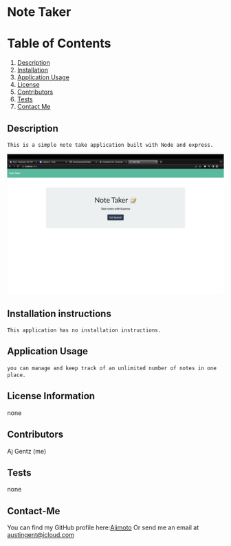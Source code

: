 # Note Taker

# Table of Contents

1. [Description](#description)
2. [Installation](#installation)
3. [Application Usage](#usage)
4. [License](#license)
5. [Contributors](#contributors)
6. [Tests](#tests)
7. [Contact Me](#contact)

## Description <a id = 'description'></a>

    This is a simple note take application built with Node and express.

![screenshot](./public/assets/images/Screen%20Shot%202022-07-26%20at%203.48.49%20PM.png)

## Installation instructions <a id = 'installation'></a>

    This application has no installation instructions.

## Application Usage <a id = 'usage'></a>

    you can manage and keep track of an unlimited number of notes in one place.

## License Information <a id = 'license'></a>

none

## Contributors <a id = 'contributors'></a>

Aj Gentz (me)

## Tests <a id = 'tests'></a>

none

## Contact-Me <a id = "contact"></a>

You can find my GitHub profile here:[Ajimoto](https://github.com/Ajimoto)
Or send me an email at austingent@icloud.com
